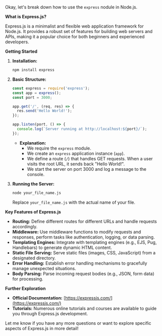 Okay, let's break down how to use the `express` nodule in Node.js.  

**What is Express.js?**

Express.js is a minimalist and flexible web application framework for Node.js. It provides a robust set of features for building web servers and APIs, making it a popular choice for both beginners and experienced developers.

**Getting Started**

1. **Installation:**

   ```bash
   npm install express 
   ```

2. **Basic Structure:**

   ```javascript
   const express = require('express');
   const app = express();
   const port = 3000;

   app.get('/', (req, res) => {
     res.send('Hello World!');
   });

   app.listen(port, () => {
     console.log(`Server running at http://localhost:${port}/`);
   });
   ```

   * **Explanation:**
     * We require the `express` module.
     * We create an `express` application instance (`app`).
     * We define a route (`/`) that handles GET requests. When a user visits the root URL, it sends back "Hello World!".
     * We start the server on port 3000 and log a message to the console.

3. **Running the Server:**

   ```bash
   node your_file_name.js
   ```

   Replace `your_file_name.js` with the actual name of your file.

**Key Features of Express.js**

* **Routing:** Define different routes for different URLs and handle requests accordingly.
* **Middleware:** Use middleware functions to modify requests and responses, perform tasks like authentication, logging, or data parsing.
* **Templating Engines:** Integrate with templating engines (e.g., EJS, Pug, Handlebars) to generate dynamic HTML content.
* **Static File Serving:** Serve static files (images, CSS, JavaScript) from a designated directory.
* **Error Handling:**  Establish error handling mechanisms to gracefully manage unexpected situations.
* **Body Parsing:**  Parse incoming request bodies (e.g., JSON, form data) for processing.

**Further Exploration**

* **Official Documentation:** [https://expressjs.com/](https://expressjs.com/)
* **Tutorials:** Numerous online tutorials and courses are available to guide you through Express.js development.



Let me know if you have any more questions or want to explore specific aspects of Express.js in more detail!
